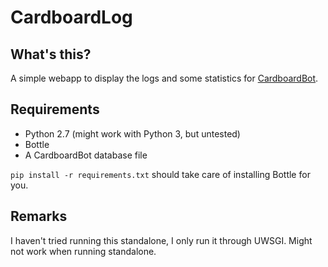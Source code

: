 # CardboardLog

## What's this?

A simple webapp to display the logs and some statistics for [CardboardBot](http://github.com/woll0r/cardboardbot).

## Requirements

- Python 2.7 (might work with Python 3, but untested)
- Bottle
- A CardboardBot database file

`pip install -r requirements.txt` should take care of installing Bottle for you.

## Remarks

I haven't tried running this standalone, I only run it through UWSGI. Might not
work when running standalone.
